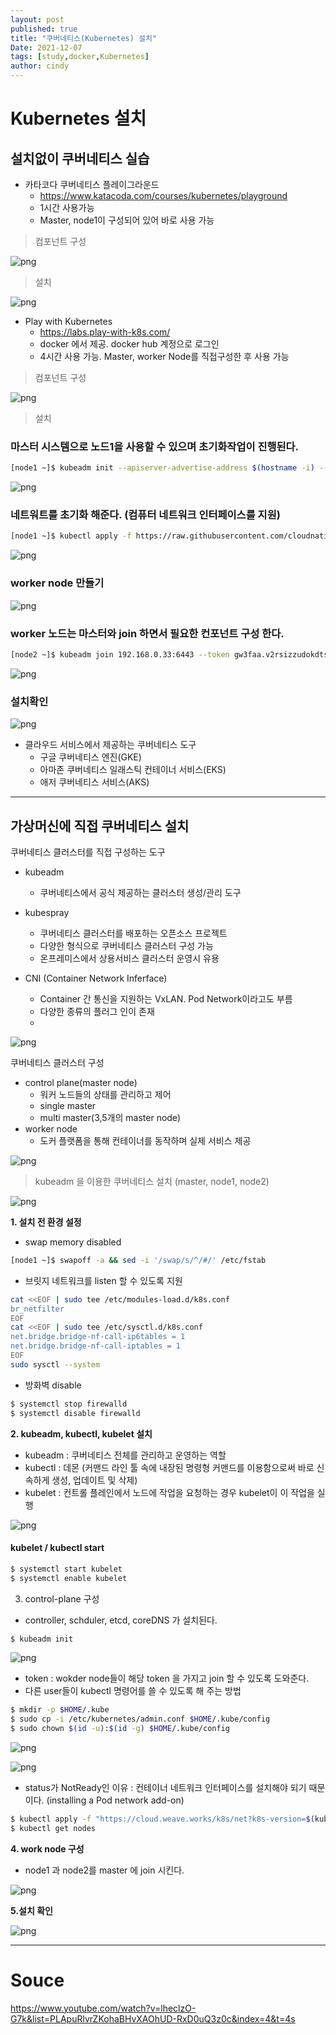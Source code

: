 ```yaml
---
layout: post
published: true
title: "쿠버네티스(Kubernetes) 설치"
Date: 2021-12-07
tags: [study,docker,Kubernetes]
author: cindy
---
```

# Kubernetes 설치

## 설치없이 쿠버네티스 실습
-  카타코다 쿠버네티스 플레이그라운드
   -  https://www.katacoda.com/courses/kubernetes/playground
   -  1시간 사용가능
   -  Master, node1이 구성되어 있어 바로 사용 가능
> 컴포넌트 구성

![png](/assets/img/Cindy/kubernetes/kubernetes_1.png)
> 설치

![png](/assets/img/Cindy/kubernetes/kubernetes_2.png)

-  Play with Kubernetes
   -  https://labs.play-with-k8s.com/
   -  docker 에서 제공. docker hub 계정으로 로그인
   -  4시간 사용 가능. Master, worker Node를 직접구성한 후 사용 가능
> 컴포넌트 구성

![png](/assets/img/Cindy/kubernetes/kubernetes_3.png)

> 설치

### 마스터 시스템으로 노드1을 사용할 수 있으며 초기화작업이 진행된다.
```bash
[node1 ~]$ kubeadm init --apiserver-advertise-address $(hostname -i) --pod-network-cidr 10.5.0.0/16
```
![png](/assets/img/Cindy/kubernetes/kubernetes_4.png)
### 네트워트를 초기화 해준다. (컴퓨터 네트워크 인터페이스를 지원)
```bash
[node1 ~]$ kubectl apply -f https://raw.githubusercontent.com/cloudnativelabs/kube-router/master/daemonset/kubeadm-kuberouter.yaml
```
![png](/assets/img/Cindy/kubernetes/kubernetes_5.png)

### worker node 만들기
![png](/assets/img/Cindy/kubernetes/kubernetes_6.png)

### worker 노드는 마스터와 join 하면서 필요한 컨포넌트 구성 한다.
```bash
[node2 ~]$ kubeadm join 192.168.0.33:6443 --token gw3faa.v2rsizzudokdtsph \ --discovery-token-ca-cert-hash sha256:3b0f59980ba4e7681cd722d0d791b630bacae7d3003f531c7a2d425de247ab7e
```
![png](/assets/img/Cindy/kubernetes/kubernetes_7.png)

### 설치확인
![png](/assets/img/Cindy/kubernetes/kubernetes_8.png)
  
- 클라우드 서비스에서 제공하는 쿠버네티스 도구
  - 구글 쿠버네티스 엔진(GKE)
  - 아마존 쿠버네티스 일래스틱 컨테이너 서비스(EKS)
  - 애저 쿠버네티스 서비스(AKS)  

---
## 가상머신에 직접 쿠버네티스 설치

쿠버네티스 클러스터를 직접 구성하는 도구
- kubeadm
  - 쿠버네티스에서 공식 제공하는 클러스터 생성/관리 도구
- kubespray
  - 쿠버네티스 클러스터를 배포하는 오픈소스 프로젝트
  - 다양한 형식으로 쿠버네티스 클러스터 구성 가능
  - 온프레미스에서 상용서비스 클러스터 운영시 유용

- CNI (Container Network Inferface)
  - Container 간 통신을 지원하는 VxLAN. Pod Network이라고도 부름
  - 다양한 종류의 플러그 인이 존재
  -  
![png](/assets/img/Cindy/kubernetes/kubernetes_9.png)

쿠버네티스 클러스터 구성
- control plane(master node)
  - 워커 노드들의 상태를 관리하고 제어
  - single master
  - multi master(3,5개의 master node)
- worker node
  - 도커 플랫폼을 통해 컨테이너를 동작하며 실제 서비스 제공
   
![png](/assets/img/Cindy/kubernetes/kubernetes_10.png)


> kubeadm 을 이용한 쿠버네티스 설치 (master, node1, node2)

![png](/assets/img/Cindy/kubernetes/kubernetes_11.png)

**1. 설치 전 환경 설정**
- swap memory disabled
```bash
[node1 ~]$ swapoff -a && sed -i '/swap/s/^/#/' /etc/fstab
```
- 브릿지 네트워크를 listen 할 수 있도록 지원
```bash
cat <<EOF | sudo tee /etc/modules-load.d/k8s.conf
br_netfilter
EOF
cat <<EOF | sudo tee /etc/sysctl.d/k8s.conf
net.bridge.bridge-nf-call-ip6tables = 1
net.bridge.bridge-nf-call-iptables = 1
EOF
sudo sysctl --system
```
- 방화벽 disable
```bash
$ systemctl stop firewalld
$ systemctl disable firewalld
```

**2. kubeadm, kubectl, kubelet 설치**
  - kubeadm : 쿠버네티스 전체를 관리하고 운영하는 역할
  - kubectl : 데몬 (커맨드 라인 툴 속에 내장된 명령형 커맨드를 이용함으로써 바로 신속하게 생성, 업데이트 및 삭제)
  - kubelet : 컨트롤 플레인에서 노드에 작업을 요청하는 경우 kubelet이 이 작업을 실행

![png](/assets/img/Cindy/kubernetes/kubernetes_20.png)

#### kubelet / kubectl start
```bash
$ systemctl start kubelet
$ systemctl enable kubelet
```

3. control-plane 구성
  - controller, schduler, etcd, coreDNS 가 설치된다.
```bash
$ kubeadm init
```
![png](/assets/img/Cindy/kubernetes/kubernetes_12.png)

  - token : wokder node들이 해당 token 을 가지고 join 할 수 있도록 도와준다.
  - 다른 user들이 kubectl 명령어를 쓸 수 있도록 해 주는 방법
```bash
$ mkdir -p $HOME/.kube
$ sudo cp -i /etc/kubernetes/admin.conf $HOME/.kube/config
$ sudo chown $(id -u):$(id -g) $HOME/.kube/config
```
![png](/assets/img/Cindy/kubernetes/kubernetes_14.png)

![png](/assets/img/Cindy/kubernetes/kubernetes_13.png)

  - status가 NotReady인 이유 : 컨테이너 네트워크 인터페이스를 설치해야 되기 때문이다. (installing a Pod network add-on)
```bash
$ kubectl apply -f "https://cloud.weave.works/k8s/net?k8s-version=$(kubectl version | base64 | tr -d '\n')"
$ kubectl get nodes
```

**4. work node 구성**
  - node1 과 node2를 master 에 join 시킨다.
  
![png](/assets/img/Cindy/kubernetes/kubernetes_15.png)

**5.설치 확인**

![png](/assets/img/Cindy/kubernetes/kubernetes_16.png)

---
# Souce
https://www.youtube.com/watch?v=lheclzO-G7k&list=PLApuRlvrZKohaBHvXAOhUD-RxD0uQ3z0c&index=4&t=4s